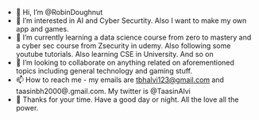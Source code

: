 - 👋 Hi, I’m @RobinDoughnut
- 👀 I’m interested in AI and Cyber Securtity. Also I want to make my own app and games. 
- 🌱 I’m currently learning a data science course from zero to mastery and a cyber sec course from Zsecurity in udemy. Also following some youtube tutorials. Also learning CSE in University.  And so on
- 💞️ I’m looking to collaborate on anything related on aforementioned topics including general technology and gaming stuff.
- 📫 How to reach me - my emails are tbhalvi123@gmail.com and taasinbh2000@.gmail.com. My twitter is @TaasinAlvi
- 🙇 Thanks for your time. Have a good day or night. All the love all the power.

<!---
RobinDoughnut/RobinDoughnut is a ✨ special ✨ repository because its `README.md` (this file) appears on your GitHub profile.
You can click the Preview link to take a look at your changes.
--->

